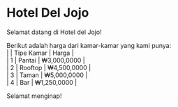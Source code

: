 # Hotel Del Jojo

Selamat datang di Hotel del Jojo!

Berikut adalah harga dari kamar-kamar yang kami punya:\
|   | Tipe Kamar | Harga |\
| 1 | Pantai | ₩3,000,0000 |\
| 2 | Rooftop | ₩4,500,0000 |\
| 3 | Taman | ₩5,000,0000 |\
| 4 | Bar | ₩1,250,0000 |

Selamat menginap!
